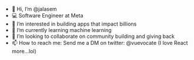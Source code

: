 - 👋 Hi, I’m @jalasem
- 💻 Software Engineer at Meta
- 👀 I’m interested in building apps that impact billions
- 🌱 I’m currently learning machine learning
- 💞️ I’m looking to collaborate on community building and giving back
- 📫 How to reach me: Send me a DM on twitter: @vuevocate (I love React more...lol)

<!---
jalasem/jalasem is a ✨ special ✨ repository because its `README.md` (this file) appears on your GitHub profile.
You can click the Preview link to take a look at your changes.
--->
